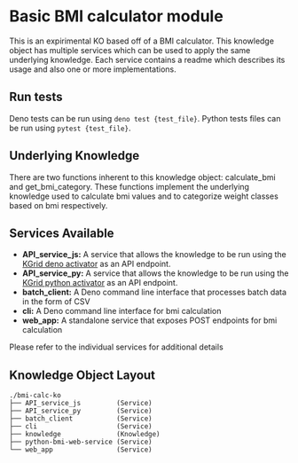 # Basic BMI calculator module
This is an expirimental KO based off of a BMI calculator. This knowledge object has multiple services which can be used to apply the same underlying knowledge. Each service contains a readme which describes its usage and also one or more implementations.

## Run tests
Deno tests can be run using ```deno test {test_file}```. Python tests files can be run using ```pytest {test_file}```.

## Underlying Knowledge
There are two functions inherent to this knowledge object: calculate_bmi and get_bmi_category. These functions implement the underlying knowledge used to calculate bmi values and to categorize weight classes based on bmi respectively.
## Services Available
- **API_service_js:** A service that allows the knowledge to be run using the [KGrid deno activator](https://github.com/kgrid/javascript-activator) as an API endpoint.
- **API_service_py:** A service that allows the knowledge to be run using the [KGrid python activator](https://github.com/kgrid/python-activator) as an API endpoint.
- **batch_client:** A Deno command line interface that processes batch data in the form of CSV
- **cli:** A Deno command line interface for bmi calculation
- **web_app:** A standalone service that exposes POST endpoints for bmi calculation

Please refer to the individual services for additional details

## Knowledge Object Layout
```
./bmi-calc-ko
├── API_service_js         (Service)
├── API_service_py         (Service)
├── batch_client           (Service)
├── cli                    (Service)
├── knowledge              (Knowledge)
├── python-bmi-web-service (Service)
└── web_app                (Service)
```
